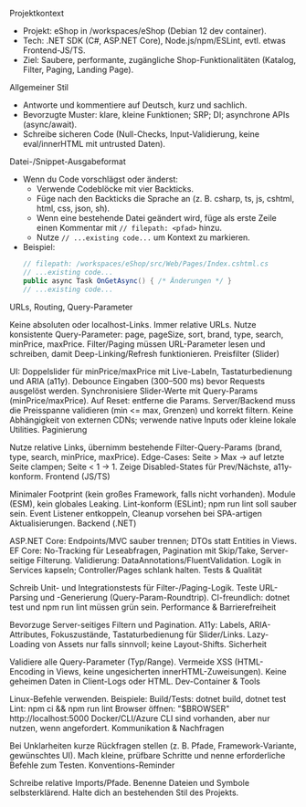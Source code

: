 Projektkontext
- Projekt: eShop in /workspaces/eShop (Debian 12 dev container).
- Tech: .NET SDK (C#, ASP.NET Core), Node.js/npm/ESLint, evtl. etwas Frontend-JS/TS.
- Ziel: Saubere, performante, zugängliche Shop-Funktionalitäten (Katalog, Filter, Paging, Landing Page).

Allgemeiner Stil
- Antworte und kommentiere auf Deutsch, kurz und sachlich.
- Bevorzugte Muster: klare, kleine Funktionen; SRP; DI; asynchrone APIs (async/await).
- Schreibe sicheren Code (Null-Checks, Input-Validierung, keine eval/innerHTML mit untrusted Daten).

Datei-/Snippet-Ausgabeformat
- Wenn du Code vorschlägst oder änderst:
  - Verwende Codeblöcke mit vier Backticks.
  - Füge nach den Backticks die Sprache an (z. B. csharp, ts, js, cshtml, html, css, json, sh).
  - Wenn eine bestehende Datei geändert wird, füge als erste Zeile einen Kommentar mit `// filepath: <pfad>` hinzu.
  - Nutze `// ...existing code...` um Kontext zu markieren.
- Beispiel:
  ````csharp
  // filepath: /workspaces/eShop/src/Web/Pages/Index.cshtml.cs
  // ...existing code...
  public async Task OnGetAsync() { /* Änderungen */ }
  // ...existing code...

URLs, Routing, Query-Parameter

Keine absoluten oder localhost-Links. Immer relative URLs.
Nutze konsistente Query-Parameter: page, pageSize, sort, brand, type, search, minPrice, maxPrice.
Filter/Paging müssen URL-Parameter lesen und schreiben, damit Deep-Linking/Refresh funktionieren.
Preisfilter (Slider)

UI: Doppelslider für minPrice/maxPrice mit Live-Labeln, Tastaturbedienung und ARIA (a11y).
Debounce Eingaben (300–500 ms) bevor Requests ausgelöst werden.
Synchronisiere Slider-Werte mit Query-Params (minPrice/maxPrice). Auf Reset: entferne die Params.
Server/Backend muss die Preisspanne validieren (min <= max, Grenzen) und korrekt filtern.
Keine Abhängigkeit von externen CDNs; verwende native Inputs oder kleine lokale Utilities.
Paginierung

Nutze relative Links, übernimm bestehende Filter-Query-Params (brand, type, search, minPrice, maxPrice).
Edge-Cases: Seite > Max → auf letzte Seite clampen; Seite < 1 → 1.
Zeige Disabled-States für Prev/Nächste, a11y-konform.
Frontend (JS/TS)

Minimaler Footprint (kein großes Framework, falls nicht vorhanden).
Module (ESM), kein globales Leaking.
Lint-konform (ESLint); npm run lint soll sauber sein.
Event Listener entkoppeln, Cleanup vorsehen bei SPA-artigen Aktualisierungen.
Backend (.NET)

ASP.NET Core: Endpoints/MVC sauber trennen; DTOs statt Entities in Views.
EF Core: No-Tracking für Leseabfragen, Pagination mit Skip/Take, Server-seitige Filterung.
Validierung: DataAnnotations/FluentValidation.
Logik in Services kapseln; Controller/Pages schlank halten.
Tests & Qualität

Schreib Unit- und Integrationstests für Filter-/Paging-Logik.
Teste URL-Parsing und -Generierung (Query-Param-Roundtrip).
CI-freundlich: dotnet test und npm run lint müssen grün sein.
Performance & Barrierefreiheit

Bevorzuge Server-seitiges Filtern und Pagination.
A11y: Labels, ARIA-Attributes, Fokuszustände, Tastaturbedienung für Slider/Links.
Lazy-Loading von Assets nur falls sinnvoll; keine Layout-Shifts.
Sicherheit

Validiere alle Query-Parameter (Typ/Range).
Vermeide XSS (HTML-Encoding in Views, keine ungesicherten innerHTML-Zuweisungen).
Keine geheimen Daten in Client-Logs oder HTML.
Dev-Container & Tools

Linux-Befehle verwenden. Beispiele:
Build/Tests: dotnet build, dotnet test
Lint: npm ci && npm run lint
Browser öffnen: "$BROWSER" http://localhost:5000
Docker/CLI/Azure CLI sind vorhanden, aber nur nutzen, wenn angefordert.
Kommunikation & Nachfragen

Bei Unklarheiten kurze Rückfragen stellen (z. B. Pfade, Framework-Variante, gewünschtes UI).
Mach kleine, prüfbare Schritte und nenne erforderliche Befehle zum Testen.
Konventions-Reminder

Schreibe relative Imports/Pfade.
Benenne Dateien und Symbole selbsterklärend.
Halte dich an bestehenden Stil des Projekts.